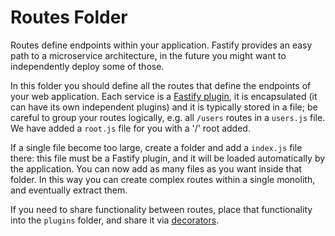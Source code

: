 # Routes Folder

Routes define endpoints within your application. Fastify provides an easy path to a microservice architecture, in the future you might want to independently deploy some of those.

In this folder you should define all the routes that define the endpoints of your web application. Each service is a [Fastify plugin](https://www.fastify.io/docs/latest/Plugins/), it is encapsulated (it can have its own independent plugins) and it is typically stored in a file; be careful to group your routes logically, e.g. all `/users` routes in a `users.js` file. We have added a `root.js` file for you with a '/' root added.

If a single file become too large, create a folder and add a `index.js` file there: this file must be a Fastify plugin, and it will be loaded automatically by the application. You can now add as many files as you want inside that folder. In this way you can create complex routes within a single monolith, and eventually extract them.

If you need to share functionality between routes, place that functionality into the `plugins` folder, and share it via [decorators](https://www.fastify.io/docs/latest/Decorators/).
